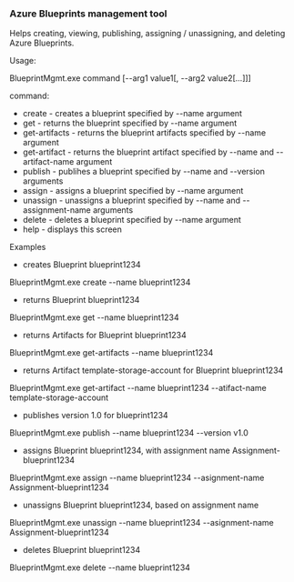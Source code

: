 ﻿### Azure Blueprints management tool
Helps creating, viewing, publishing, assigning / unassigning, and deleting Azure Blueprints.

Usage:

BlueprintMgmt.exe command [--arg1 value1[, --arg2 value2[...]]]

command:
 - create - creates a blueprint specified by --name argument
 - get - returns the blueprint specified by --name argument
 - get-artifacts - returns the blueprint artifacts specified by --name argument
 - get-artifact - returns the blueprint artifact specified by --name and --artifact-name argument
 - publish - publihes a blueprint specified by --name and --version arguments
 - assign - assigns a blueprint specified by --name argument
 - unassign - unassigns a blueprint specified by --name and --assignment-name arguments
 - delete - deletes a blueprint specified by --name argument
 - help - displays this screen

Examples

 - creates Blueprint blueprint1234

BlueprintMgmt.exe create --name blueprint1234

 - returns Blueprint blueprint1234

BlueprintMgmt.exe get --name blueprint1234

 - returns Artifacts for Blueprint blueprint1234

BlueprintMgmt.exe get-artifacts --name blueprint1234

 - returns Artifact template-storage-account for Blueprint blueprint1234

BlueprintMgmt.exe get-artifact --name blueprint1234 --atifact-name template-storage-account

 - publishes version 1.0 for blueprint1234

BlueprintMgmt.exe publish --name blueprint1234 --version v1.0

 - assigns Blueprint blueprint1234, with assignment name Assignment-blueprint1234

BlueprintMgmt.exe assign --name blueprint1234 --asignment-name Assignment-blueprint1234

 - unassigns Blueprint blueprint1234, based on assignment name

BlueprintMgmt.exe unassign --name blueprint1234 --asignment-name Assignment-blueprint1234

 - deletes Blueprint blueprint1234

BlueprintMgmt.exe delete --name blueprint1234


